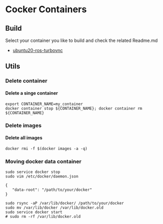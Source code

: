# Cocker Containers

## Build
Select your container you like to build and check the related Readme.md

* [ubuntu20-ros-turbovnc](ubuntu20-ros-turbovnc/)

## Utils

### Delete container
#### Delete a singe container
```
export CONTAINER_NAME=my_container
docker container stop ${CONTAINER_NAME}; docker container rm ${CONTAINER_NAME}
```
### Delete images
#### Delete all images
```
docker rmi -f $(docker images -a -q)
```

### Moving docker data container
```
sudo service docker stop
sudo vim /etc/docker/daemon.json 
```
```
{ 
   "data-root": "/path/to/your/docker" 
}
```
```
sudo rsync -aP /var/lib/docker/ /path/to/your/docker
sudo mv /var/lib/docker /var/lib/docker.old
sudo service docker start
# sudo rm -rf /var/lib/docker.old
```


